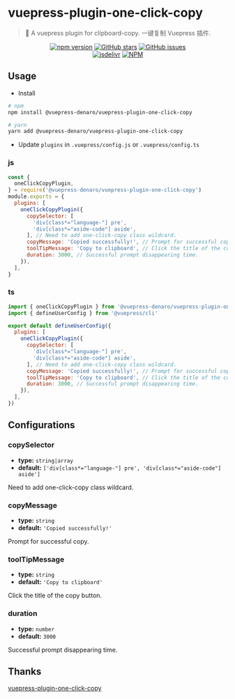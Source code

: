 # vuepress-plugin-one-click-copy

> :tada: A vuepress plugin for clipboard-copy. 一键复制 Vuepress 插件.

<p align="center">
  <a href="https://www.npmjs.com/package/@vuepress-denaro/vuepress-plugin-one-click-copy" target="_blank"><img alt="npm version" src="https://img.shields.io/npm/v/@vuepress-denaro/vuepress-plugin-one-click-copy"></a>
  <a href="https://github.com/denaro-org/vuepress-theme-denaro/stargazers" target="_blank"><img alt="GitHub stars" src="https://img.shields.io/github/stars/denaro-org/v-charts2"></a>
  <a href="https://github.com/denaro-org/vuepress-theme-denaro/issues" target="_blank"><img alt="GitHub issues" src="https://img.shields.io/github/issues/denaro-org/v-charts2"></a>
  <br />
  <a href="https://www.jsdelivr.com/package/npm/@vuepress-denaro/vuepress-plugin-one-click-copy" target="_blank"><img alt="jsdelivr" src="https://data.jsdelivr.com/v1/package/npm/@vuepress-denaro/vuepress-plugin-one-click-copy/badge"></a>
  <a href="https://github.com/denaro-org/vuepress-theme-denaro/blob/main/LICENSE" target="_blank"><img alt="NPM" src="https://img.shields.io/npm/l/@vuepress-denaro/vuepress-plugin-one-click-copy"></a>
</p>

## Usage

- Install

```bash
# npm
npm install @vuepress-denaro/vuepress-plugin-one-click-copy

# yarn
yarn add @vuepress-denaro/vuepress-plugin-one-click-copy
```

- Update `plugins` in `.vuepress/config.js` or `.vuepress/config.ts`

### js

```javascript
const {
  oneClickCopyPlugin,
} = require('@vuepress-denaro/vuepress-plugin-one-click-copy')
module.exports = {
  plugins: [
    oneClickCopyPlugin({
      copySelector: [
        'div[class*="language-"] pre',
        'div[class*="aside-code"] aside',
      ], // Need to add one-click-copy class wildcard.
      copyMessage: 'Copied successfully!', // Prompt for successful copy.
      toolTipMessage: 'Copy to clipboard', // Click the title of the copy button.
      duration: 3000, // Successful prompt disappearing time.
    }),
  ],
}
```

### ts

```javascript
import { oneClickCopyPlugin } from '@vuepress-denaro/vuepress-plugin-one-click-copy'
import { defineUserConfig } from '@vuepress/cli'

export default defineUserConfig({
  plugins: [
    oneClickCopyPlugin({
      copySelector: [
        'div[class*="language-"] pre',
        'div[class*="aside-code"] aside',
      ], // Need to add one-click-copy class wildcard.
      copyMessage: 'Copied successfully!', // Prompt for successful copy.
      toolTipMessage: 'Copy to clipboard', // Click the title of the copy button.
      duration: 3000, // Successful prompt disappearing time.
    }),
  ],
})
```

## Configurations

### copySelector

- **type:** `string|array`
- **default:** `['div[class*="language-"] pre', 'div[class*="aside-code"] aside']`

Need to add one-click-copy class wildcard.

### copyMessage

- **type:** `string`
- **default:** `'Copied successfully!'`

Prompt for successful copy.

### toolTipMessage

- **type:** `string`
- **default:** `'Copy to clipboard'`

Click the title of the copy button.

### duration

- **type:** `number`
- **default:** `3000`

Successful prompt disappearing time.

## Thanks

[vuepress-plugin-one-click-copy](https://github.com/vxhly/vuepress-plugin-one-click-copy)
